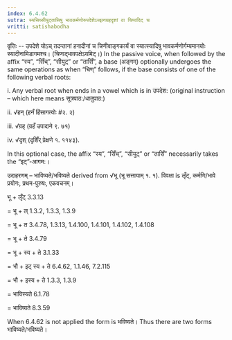 ```yaml
---
index: 6.4.62
sutra: स्यसिच्सीयुट्तासिषु भावकर्मणोरुपदेशेऽज्झनग्रहदृशां वा चिण्वदिट् च
vritti: satishabodha
---
```



वृत्तिः -- उपदेशे योऽच् तदन्तानां हनादीनां च चिणीवाङ्गकार्यं वा स्यात्स्यादिषु भावकर्मणोर्गम्यमानयोः स्यादीनामिडागमश्च। (चिण्वद्भावपक्षेऽयमिट्।) In the passive voice, when followed by the affix “स्य”, “सिँच्”, “सीयुट्” or “तासिँ”, a base (अङ्गम्) optionally undergoes the same operations as when “चिण्” follows, if the base consists of one of the following verbal roots:

i. Any verbal root when ends in a vowel which is in उपदेश: (original instruction – which here means सूत्रपाठ:/धातुपाठ:)

ii. √हन् (हनँ हिंसागत्योः #२. २)

iii. √ग्रह् (ग्रहँ उपादाने ९. ७१)

iv. √दृश् (दृशिँर् प्रेक्षणे १. ११४३).

In this optional case, the affix “स्य”, “सिँच्”, “सीयुट्” or “तासिँ” necessarily takes the “इट्”-आगम:।


उदाहरणम् – भाविष्यते/भविष्यते derived from √भू (भू सत्तायाम् १. १). विवक्षा is लृँट्, कर्मणि/भावे प्रयोगः, प्रथम-पुरुषः, एकवचनम्।


भू + लृँट् 3.3.13

= भू + ल् 1.3.2, 1.3.3, 1.3.9

= भू + त 3.4.78, 1.3.13, 1.4.100, 1.4.101, 1.4.102, 1.4.108

= भू + ते 3.4.79

= भू + स्य + ते 3.1.33

= भौ + इट् स्य + ते 6.4.62, 1.1.46, 7.2.115

= भौ + इस्य + ते 1.3.3, 1.3.9

= भाविस्यते 6.1.78

= भाविष्यते 8.3.59


When 6.4.62 is not applied the form is भविष्यते। Thus there are two forms भाविष्यते/भविष्यते।

